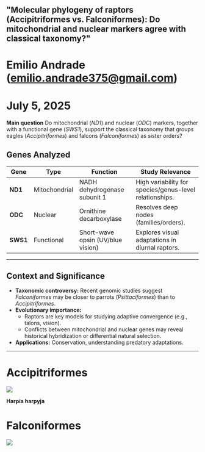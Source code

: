 ## "Molecular phylogeny of raptors (Accipitriformes vs. Falconiformes): Do mitochondrial and nuclear markers agree with classical taxonomy?"
# Emilio Andrade (emilio.andrade375@gmail.com)
# July 5, 2025 

**Main question** 
Do mitochondrial (*ND1*) and nuclear (*ODC*) markers, together with a functional gene (*SWS1*), support the classical taxonomy that groups eagles (*Accipitriformes*) and falcons (*Falconiformes*) as sister orders?

## **Genes Analyzed**
| Gene      | Type          | Function                                  | Study Relevance                          |
|-----------|---------------|------------------------------------------|------------------------------------------|
| **ND1**   | Mitochondrial | NADH dehydrogenase subunit 1             | High variability for species/genus-level relationships. |
| **ODC**    | Nuclear       | Ornithine decarboxylase                  | Resolves deep nodes (families/orders).   |
| **SWS1**  | Functional    | Short-wave opsin (UV/blue vision)        | Explores visual adaptations in diurnal raptors. |

---

## **Context and Significance**

- **Taxonomic controversy:** Recent genomic studies suggest *Falconiformes* may be closer to parrots (*Psittaciformes*) than to *Accipitriformes*.
- **Evolutionary importance:**  
  - Raptors are key models for studying adaptive convergence (e.g., talons, vision).  
  - Conflicts between mitochondrial and nuclear genes may reveal historical hybridization or differential natural selection.  
- **Applications:** Conservation, understanding predatory adaptations.

---

# Accipitriformes

![](https://www.especiesamenazadas.org/img/Harpia_harpyja_imagen_02.jpg)

**Harpia harpyja**

# Falconiformes

![](https://ecuador.inaturalist.org/photos/17316283)

